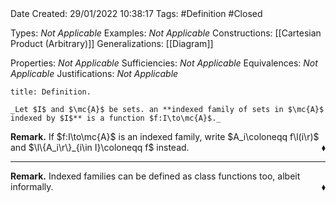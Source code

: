 <br />
<br />

Date Created: 29/01/2022 10:38:17
Tags: #Definition #Closed 

Types: _Not Applicable_
Examples: _Not Applicable_
Constructions: [[Cartesian Product (Arbitrary)]]
Generalizations: [[Diagram]]

Properties: _Not Applicable_
Sufficiencies: _Not Applicable_
Equivalences: _Not Applicable_
Justifications: _Not Applicable_

``` ad-Definition
title: Definition.

_Let $I$ and $\mc{A}$ be sets. an **indexed family of sets in $\mc{A}$ indexed by $I$** is a function $f:I\to\mc{A}$._

```

**Remark.** If $f:I\to\mc{A}$ is an indexed family, write $A_i\coloneqq f\l(i\r)$ and $\l\{A_i\r\}_{i\in I}\coloneqq f$ instead.<span style="float:right;">$\blacklozenge$</span>

---

**Remark.** Indexed families can be defined as class functions too, albeit informally.<span style="float:right;">$\blacklozenge$</span>

